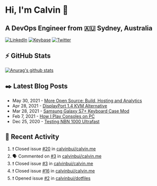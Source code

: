 # Hi, I'm Calvin 🍭
## A DevOps Engineer from 🇦🇺 Sydney, Australia</h3>

[![LinkedIn](https://img.shields.io/badge/-c–bui-0077B5?style=flat-square&labelColor=0077B5&logo=LinkedIn&logoColor=white)](https://www.linkedin.com/in/c-bui/)
[![Keybase](https://img.shields.io/badge/-calvinbui-ff6f21?style=flat-square&labelColor=ff6f21&logo=Keybase&logoColor=white)](https://keybase.io/calvinbui)
[![Twitter](https://img.shields.io/badge/-ASAPCalvin-1DA1F2?style=flat-square&labelColor=1DA1F2&logo=Twitter&logoColor=white)](https://twitter.com/ASAPCalvin)

<!-- https://github.com/rishavanand/github-profilinator -->
## ⚡ GitHub Stats
[![Anurag's github stats](https://github-readme-stats.vercel.app/api?username=calvinbui&count_private=true&hide_title=true)](https://github.com/anuraghazra/github-readme-stats)

<!-- https://github.com/gautamkrishnar/blog-post-workflow -->
## ✒️ Latest Blog Posts

<!-- BLOG-POST-LIST:START -->
- May 30, 2021 - [More Open Source: Build, Hosting and Analytics](https://calvin.me/making-this-site-more-open-source)
- Apr 28, 2021 - [DisplayPort 1.4 KVM Alternative](https://calvin.me/displayport-1.4-kvm-alternative)
- Mar 28, 2021 - [Samsung Galaxy S7+ Keyboard Case Mod](https://calvin.me/samsung-galaxy-tab-s7-plus-keyboard-case-mod)
- Feb 7, 2021 - [How I Play Consoles on PC](https://calvin.me/how-i-play-consoles-on-pc)
- Dec 25, 2020 - [Testing NBN 1000 Ultrafast](https://calvin.me/testing-nbn-1000-ultrafast)

<!-- BLOG-POST-LIST:END -->

## 🏃‍ Recent Activity

<!--START_SECTION:activity-->
1. ❗️ Closed issue [#20](https://github.com/calvinbui/calvin.me/issues/20) in [calvinbui/calvin.me](https://github.com/calvinbui/calvin.me)
2. 🗣 Commented on [#3](https://github.com/calvinbui/calvin.me/issues/3) in [calvinbui/calvin.me](https://github.com/calvinbui/calvin.me)
3. ❗️ Closed issue [#3](https://github.com/calvinbui/calvin.me/issues/3) in [calvinbui/calvin.me](https://github.com/calvinbui/calvin.me)
4. ❗️ Closed issue [#16](https://github.com/calvinbui/calvin.me/issues/16) in [calvinbui/calvin.me](https://github.com/calvinbui/calvin.me)
5. ❗️ Opened issue [#2](https://github.com/calvinbui/dotfiles/issues/2) in [calvinbui/dotfiles](https://github.com/calvinbui/dotfiles)
<!--END_SECTION:activity-->
